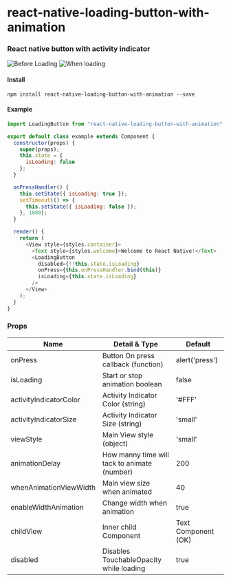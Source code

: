 # react-native-loading-button-with-animation

### React native button with activity indicator

![Before Loading](/example/1.png?raw=true "Before Loading")
![When loading](/example/2.png?raw=true "When loading")

#### Install

```
npm install react-native-loading-button-with-animation --save
```

#### Example

```javascript
import LoadingButton from "react-native-loading-button-with-animation";

export default class example extends Component {
  constructor(props) {
    super(props);
    this.state = {
      isLoading: false
    };
  }

  onPressHandler() {
    this.setState({ isLoading: true });
    setTimeout(() => {
      this.setState({ isLoading: false });
    }, 1000);
  }

  render() {
    return (
      <View style={styles.container}>
        <Text style={styles.welcome}>Welcome to React Native!</Text>
        <LoadingButton
          disabled={!!this.state.isLoading}
          onPress={this.onPressHandler.bind(this)}
          isLoading={this.state.isLoading}
        />
      </View>
    );
  }
}
```

### Props

| Name                   | Detail & Type                                | Default             |
| ---------------------- | -------------------------------------------- | ------------------- |
| onPress                | Button On press callback (function)          | alert('press')      |
| isLoading              | Start or stop animation boolean              | false               |
| activityIndicatorColor | Activity Indicator Color (string)            | '#FFF'              |
| activityIndicatorSize  | Activity Indicator Size (string)             | 'small'             |
| viewStyle              | Main View style (object)                     | 'small'             |
| animationDelay         | How manny time will tack to animate (number) | 200                 |
| whenAnimationViewWidth | Main view size when animated                 | 40                  |
| enableWidthAnimation   | Change width when animation                  | true                |
| childView              | Inner child Component                        | Text Component (OK) |
| disabled               | Disables TouchableOpacity while loading      | true                |
